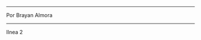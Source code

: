 *************************************************
Por Brayan Almora
*************************************************

lInea 2